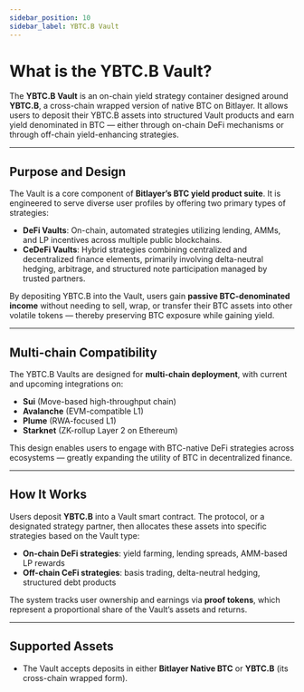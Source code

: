 ```yaml
---
sidebar_position: 10
sidebar_label: YBTC.B Vault
---
```



# What is the YBTC.B Vault?

The **YBTC.B Vault** is an on-chain yield strategy container designed around **YBTC.B**, a cross-chain wrapped version of native BTC on Bitlayer. It allows users to deposit their YBTC.B assets into structured Vault products and earn yield denominated in BTC — either through on-chain DeFi mechanisms or through off-chain yield-enhancing strategies.

---

## Purpose and Design

The Vault is a core component of **Bitlayer’s BTC yield product suite**. It is engineered to serve diverse user profiles by offering two primary types of strategies:

- **DeFi Vaults**: On-chain, automated strategies utilizing lending, AMMs, and LP incentives across multiple public blockchains.
- **CeDeFi Vaults**: Hybrid strategies combining centralized and decentralized finance elements, primarily involving delta-neutral hedging, arbitrage, and structured note participation managed by trusted partners.

By depositing YBTC.B into the Vault, users gain **passive BTC-denominated income** without needing to sell, wrap, or transfer their BTC assets into other volatile tokens — thereby preserving BTC exposure while gaining yield.

---

## Multi-chain Compatibility

The YBTC.B Vaults are designed for **multi-chain deployment**, with current and upcoming integrations on:

- **Sui** (Move-based high-throughput chain)
- **Avalanche** (EVM-compatible L1)
- **Plume** (RWA-focused L1)
- **Starknet** (ZK-rollup Layer 2 on Ethereum)

This design enables users to engage with BTC-native DeFi strategies across ecosystems — greatly expanding the utility of BTC in decentralized finance.

---

## How It Works

Users deposit **YBTC.B** into a Vault smart contract. The protocol, or a designated strategy partner, then allocates these assets into specific strategies based on the Vault type:

- **On-chain DeFi strategies**: yield farming, lending spreads, AMM-based LP rewards  
- **Off-chain CeFi strategies**: basis trading, delta-neutral hedging, structured debt products

The system tracks user ownership and earnings via **proof tokens**, which represent a proportional share of the Vault’s assets and returns.

---

## Supported Assets

- The Vault accepts deposits in either **Bitlayer Native BTC** or **YBTC.B** (its cross-chain wrapped form).
